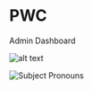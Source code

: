 # PWC
Admin Dashboard

![alt text](https://github.com/flystunna/PWC/blob/master/PWC/wwwroot/desc.PNG?raw=true)

<img src="https://drive.google.com/file/d/1NKlwwuTcOLx9hOOmwtD5dNZk9byn4OFD/view?usp=sharing" raw=true alt="Subject Pronouns">
